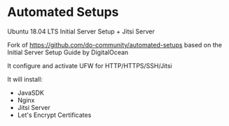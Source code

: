 # Automated Setups

Ubuntu 18.04 LTS Initial Server Setup + Jitsi Server

Fork of https://github.com/do-community/automated-setups based on the Initial Server Setup Guide by DigitalOcean


It configure and activate UFW for HTTP/HTTPS/SSH/Jitsi

It will install:
- JavaSDK
- Nginx
- Jitsi Server
- Let's Encrypt Certificates



